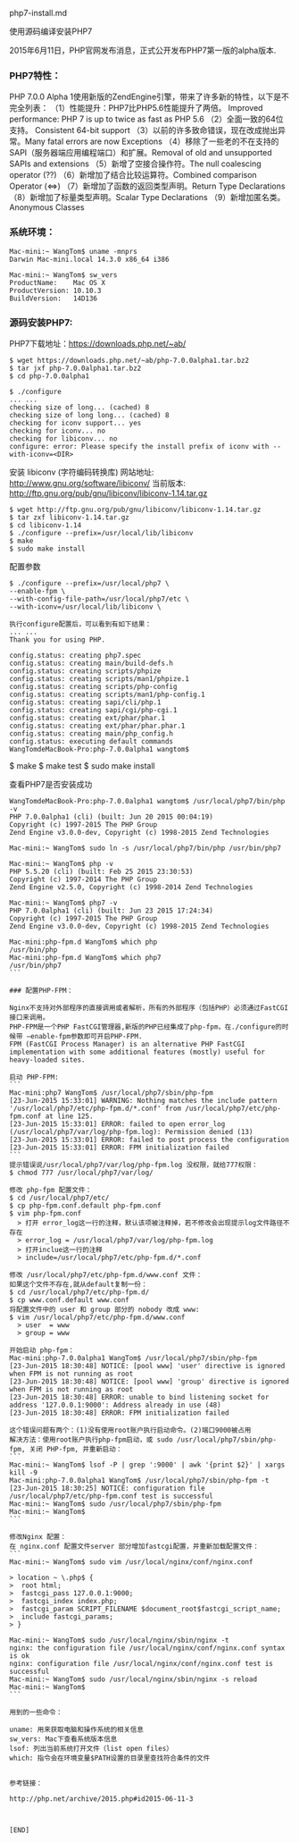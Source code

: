 php7-install.md  

使用源码编译安装PHP7

2015年6月11日，PHP官网发布消息，正式公开发布PHP7第一版的alpha版本.

### PHP7特性：

PHP 7.0.0 Alpha 1使用新版的ZendEngine引擎，带来了许多新的特性，以下是不完全列表：
（1）性能提升：PHP7比PHP5.6性能提升了两倍。 Improved performance: PHP 7 is up to twice as fast as PHP 5.6
（2）全面一致的64位支持。 Consistent 64-bit support
（3）以前的许多致命错误，现在改成抛出异常。Many fatal errors are now Exceptions
（4）移除了一些老的不在支持的SAPI（服务器端应用编程端口）和扩展。Removal of old and unsupported SAPIs and extensions
（5）新增了空接合操作符。The null coalescing operator (??)
（6）新增加了结合比较运算符。Combined comparison Operator (<=>)
（7）新增加了函数的返回类型声明。Return Type Declarations
（8）新增加了标量类型声明。Scalar Type Declarations
（9）新增加匿名类。Anonymous Classes

### 系统环境：
```
Mac-mini:~ WangTom$ uname -mnprs
Darwin Mac-mini.local 14.3.0 x86_64 i386

Mac-mini:~ WangTom$ sw_vers
ProductName:	Mac OS X
ProductVersion:	10.10.3
BuildVersion:	14D136
```

### 源码安装PHP7:

PHP7下载地址：https://downloads.php.net/~ab/

```
$ wget https://downloads.php.net/~ab/php-7.0.0alpha1.tar.bz2
$ tar jxf php-7.0.0alpha1.tar.bz2
$ cd php-7.0.0alpha1

$ ./configure
... ...
checking size of long... (cached) 8
checking size of long long... (cached) 8
checking for iconv support... yes
checking for iconv... no
checking for libiconv... no
configure: error: Please specify the install prefix of iconv with --with-iconv=<DIR>

```

安装 libiconv (字符编码转换库)
网站地址: http://www.gnu.org/software/libiconv/
当前版本: http://ftp.gnu.org/pub/gnu/libiconv/libiconv-1.14.tar.gz

```
$ wget http://ftp.gnu.org/pub/gnu/libiconv/libiconv-1.14.tar.gz
$ tar zxf libiconv-1.14.tar.gz
$ cd libiconv-1.14
$ ./configure --prefix=/usr/local/lib/libiconv
$ make
$ sudo make install
```


配置参数
```
$ ./configure --prefix=/usr/local/php7 \
--enable-fpm \
--with-config-file-path=/usr/local/php7/etc \
--with-iconv=/usr/local/lib/libiconv \

执行configure配置后，可以看到有如下结果：
... ...
Thank you for using PHP.

config.status: creating php7.spec
config.status: creating main/build-defs.h
config.status: creating scripts/phpize
config.status: creating scripts/man1/phpize.1
config.status: creating scripts/php-config
config.status: creating scripts/man1/php-config.1
config.status: creating sapi/cli/php.1
config.status: creating sapi/cgi/php-cgi.1
config.status: creating ext/phar/phar.1
config.status: creating ext/phar/phar.phar.1
config.status: creating main/php_config.h
config.status: executing default commands  
WangTomdeMacBook-Pro:php-7.0.0alpha1 wangtom$ 
```
$ make
$ make test
$ sudo make install

查看PHP7是否安装成功
````
WangTomdeMacBook-Pro:php-7.0.0alpha1 wangtom$ /usr/local/php7/bin/php -v
PHP 7.0.0alpha1 (cli) (built: Jun 20 2015 00:04:19) 
Copyright (c) 1997-2015 The PHP Group
Zend Engine v3.0.0-dev, Copyright (c) 1998-2015 Zend Technologies

Mac-mini:~ WangTom$ sudo ln -s /usr/local/php7/bin/php /usr/bin/php7

Mac-mini:~ WangTom$ php -v
PHP 5.5.20 (cli) (built: Feb 25 2015 23:30:53)
Copyright (c) 1997-2014 The PHP Group
Zend Engine v2.5.0, Copyright (c) 1998-2014 Zend Technologies

Mac-mini:~ WangTom$ php7 -v
PHP 7.0.0alpha1 (cli) (built: Jun 23 2015 17:24:34)
Copyright (c) 1997-2015 The PHP Group
Zend Engine v3.0.0-dev, Copyright (c) 1998-2015 Zend Technologies

Mac-mini:php-fpm.d WangTom$ which php
/usr/bin/php
Mac-mini:php-fpm.d WangTom$ which php7
/usr/bin/php7
```

### 配置PHP-FPM： 

Nginx不支持对外部程序的直接调用或者解析，所有的外部程序（包括PHP）必须通过FastCGI接口来调用。
PHP-FPM是一个PHP FastCGI管理器,新版的PHP已经集成了php-fpm，在./configure的时候带 –enable-fpm参数即可开启PHP-FPM.
FPM (FastCGI Process Manager) is an alternative PHP FastCGI implementation with some additional features (mostly) useful for heavy-loaded sites.

启动 PHP-FPM: 
```
Mac-mini:php7 WangTom$ /usr/local/php7/sbin/php-fpm
[23-Jun-2015 15:33:01] WARNING: Nothing matches the include pattern '/usr/local/php7/etc/php-fpm.d/*.conf' from /usr/local/php7/etc/php-fpm.conf at line 125.
[23-Jun-2015 15:33:01] ERROR: failed to open error_log (/usr/local/php7/var/log/php-fpm.log): Permission denied (13)
[23-Jun-2015 15:33:01] ERROR: failed to post process the configuration
[23-Jun-2015 15:33:01] ERROR: FPM initialization failed
```
提示错误说/usr/local/php7/var/log/php-fpm.log 没权限，就给777权限：
$ chmod 777 /usr/local/php7/var/log/

修改 php-fpm 配置文件：
$ cd /usr/local/php7/etc/
$ cp php-fpm.conf.default php-fpm.conf
$ vim php-fpm.conf
  > 打开 error_log这一行的注释，默认该项被注释掉，若不修改会出现提示log文件路径不存在
  > error_log = /usr/local/php7/var/log/php-fpm.log 
  > 打开inclue这一行的注释
  > include=/usr/local/php7/etc/php-fpm.d/*.conf

修改 /usr/local/php7/etc/php-fpm.d/www.conf 文件：
如果这个文件不存在,就从default复制一份：
$ cd /usr/local/php7/etc/php-fpm.d/
$ cp www.conf.default www.conf
将配置文件中的 user 和 group 部分的 nobody 改成 www:
$ vim /usr/local/php7/etc/php-fpm.d/www.conf
  > user  = www  
  > group = www  

开始启动 php-fpm：
Mac-mini:php-7.0.0alpha1 WangTom$ /usr/local/php7/sbin/php-fpm
[23-Jun-2015 18:30:48] NOTICE: [pool www] 'user' directive is ignored when FPM is not running as root
[23-Jun-2015 18:30:48] NOTICE: [pool www] 'group' directive is ignored when FPM is not running as root
[23-Jun-2015 18:30:48] ERROR: unable to bind listening socket for address '127.0.0.1:9000': Address already in use (48)
[23-Jun-2015 18:30:48] ERROR: FPM initialization failed

这个错误问题有两个：(1)没有使用root账户执行启动命令。(2)端口9000被占用
解决方法：使用root账户执行php-fpm启动，或 sudo /usr/local/php7/sbin/php-fpm, 关闭 PHP-fpm, 并重新启动：
```
Mac-mini:~ WangTom$ lsof -P | grep ':9000' | awk '{print $2}' | xargs kill -9
Mac-mini:php-7.0.0alpha1 WangTom$ /usr/local/php7/sbin/php-fpm -t
[23-Jun-2015 18:30:25] NOTICE: configuration file /usr/local/php7/etc/php-fpm.conf test is successful
Mac-mini:~ WangTom$ sudo /usr/local/php7/sbin/php-fpm
Mac-mini:~ WangTom$ 
```

修改Nginx 配置： 
在 nginx.conf 配置文件server 部分增加fastcgi配置，并重新加载配置文件：
```
Mac-mini:~ WangTom$ sudo vim /usr/local/nginx/conf/nginx.conf

> location ~ \.php$ {
>  root html;
>  fastcgi_pass 127.0.0.1:9000;
>  fastcgi_index index.php;
>  fastcgi_param SCRIPT_FILENAME $document_root$fastcgi_script_name;
>  include fastcgi_params;
> }

Mac-mini:~ WangTom$ sudo /usr/local/nginx/sbin/nginx -t
nginx: the configuration file /usr/local/nginx/conf/nginx.conf syntax is ok
nginx: configuration file /usr/local/nginx/conf/nginx.conf test is successful
Mac-mini:~ WangTom$ sudo /usr/local/nginx/sbin/nginx -s reload
Mac-mini:~ WangTom$
```

用到的一些命令：

uname: 用来获取电脑和操作系统的相关信息
sw_vers: Mac下查看系统版本信息
lsof: 列出当前系统打开文件（list open files）
which: 指令会在环境变量$PATH设置的目录里查找符合条件的文件


参考链接：

​http://php.net/archive/2015.php#id2015-06-11-3



[END]
